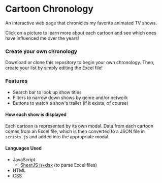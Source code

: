 # Cartoon Chronology
An interactive web page that chronicles my favorite animated TV shows.

Click on a picture to learn more about each cartoon and see which ones have influenced me over the years!

### Create your own chronology
Download or clone this repository to begin your own chronology. Then, create your list by simply editing the Excel file!

### Features
- Search bar to look up show titles
- Filters to narrow down shows by genre and/or network
- Buttons to watch a show's trailer (if it exists, of course)

#### How each show is displayed
Each cartoon is represented by its own modal. Data from each cartoon comes from an Excel file, which is then converted to a JSON file in `scripts.js` and added into the appropriate modal.

#### Languages Used
- JavaScript
  - [SheetJS js-xlsx](https://github.com/SheetJS/js-xlsx) (to parse Excel files)
- HTML
- CSS
